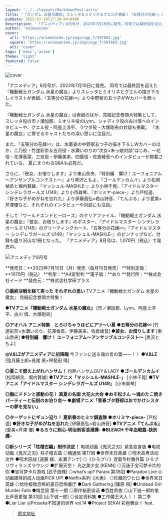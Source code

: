 ```yaml
---
layout: '../../layouts/MarkdownPost.astro'
title: '「ガンダム 水星の魔女」スレッタ＆ミオリネ＆グエルが表紙！「五等分の花嫁∽」水着姿の五つ子がWカバーに「アニメディア」8月号'
pubDate: 2023-07-10T17:30:04+0900
description: '「アニメディア」8月号が、2023年7月10日に発売。同号では最終回を迎えた『機動戦士ガンダム 水星の魔女』よりスレッタとミオリネとグエルの描き下ろしイラストが表紙、『五等分の花嫁∽』より中野家の五つ子が裏表紙を飾った。'
author: 'animeanime'
cover:
  url: 'https://animeanime.jp/imgs/ogp_f/597883.jpg'
  square: 'https://animeanime.jp/imgs/ogp_f/597883.jpg'
  alt: "cover"
tags: ['news','anime']
theme: 'light'
featured: false
---
```


![cover](https://animeanime.jp/imgs/ogp_f/597883.jpg)

「アニメディア」8月号が、2023年7月10日に発売。 同号では最終回を迎えた『機動戦士ガンダム 水星の魔女』よりスレッタとミオリネとグエルの描き下ろしイラストが表紙、『五等分の花嫁∽』より中野家の五つ子がWカバーを飾った。

『機動戦士ガンダム 水星の魔女』は表紙のほか、完結記念巻頭大特集として、スレッタ役の市ノ瀬加那、ミオリネ役のLynn、シャディク役の古川慎へのインタビューや、グエル役・阿座上洋平、ラウダ役・大塚剛央の対談も掲載。 『水星の魔女』に寄せるキャストたちの深い思いに注目だ。

また、『五等分の花嫁∽』は、水着姿の中野家五つ子の描き下ろしWカバーのほか、二乃役・竹達彩奈＆五月役・水瀬いのりの“次女×末っ娘対談”はじめ、一花役・花澤香菜、三玖役・伊藤美来、四葉役・佐倉綾音へのインタビューが掲載されている。 夏にまつわるQ&amp;Aも必見だ。

さらに、『彼女、お借りします』より東山奈央、『特別編　響け！ユーフォニアム～アンサンブルコンテスト～』より黒沢ともよ、『ゴールデンカムイ』より松岡禎丞と堀内賢雄、『マッシュル-MASHLE-』より小林千晃、『アイドルマスター シンデレラガールズ U149』より小市眞琴、『ホリミヤ-piece-』より戸松遥、『好きな子がめがねを忘れた』より伊藤昌弘×若山詩音、『てんぷる』より愛美×芹澤優など、それぞれのインタビューや対談にも注目。

そして『ワールドエンドヒーローズ』のクリアファイル、『機動戦士ガンダム 水星の魔女』『彼女、お借りします』のポスター、『アイドルマスター シンデレラガールズ U149』のグリーティングカード、『五等分の花嫁∽』『アイドルマスター シンデレラガールズ U149』『マッシュル-MASHLE-』のピンナップなど、付録も盛り沢山な1冊となった。
「アニメディア」8月号は、1,070円（税込）で発売中。

![アニメディア8月号](imgs/animedia.jpg)

**発売日：**2023年7月10日（月）発売（毎月10日発売）
**特別定価：**1070円（税込）
**判型：**A4変型判
**電子版：**あり
**発行所：**株式会社イード
**発売元：**株式会社学研プラス

**◎最終決戦を経て実った それぞれの思い**
TVアニメ『機動戦士ガンダム 水星の魔女』
完結記念巻頭大特集！ 

**●TVアニメ『機動戦士ガンダム 水星の魔女』**
[市ノ瀬加那、Lynn、阿座上洋平、古川 慎、大塚剛央]

**◎アオハル アニメ特集　とろけちゃうほどにアツ～い夏**
**●五等分の花嫁∽**
[竹達彩奈×水瀬いのり、花澤香菜、伊藤美来、佐倉綾音]
**●彼女、お借りします**
[東山奈央]
**●特別編　響け！ ユーフォニアム～アンサンブルコンテスト～**
[黒沢ともよ]

**◎VΔLZがアニメディアに初降臨**
今ファンに送る魂の言の葉――！！ 
**●VΔLZ**
[弦月藤士郎×長尾 景×甲斐田 晴]

**◎夏こそ燃え上がれハンサム！**
灼熱ハンサムGUY＆LADY
**●ゴールデンカムイ**
[松岡禎丞、堀内賢雄]
**●TVアニメ「マッシュル-MASHLE-」**
[小林千晃]
**●TVアニメ「アイドルマスター シンデレラガールズ U149」**
[小市眞琴]

**◎胸にドドンと感動の花！   真夏の名画 大花火大会**
**●おそ松さん ～魂のたこ焼きパーティーと伝説のお泊り会～**
**●劇場アニメ「青春ブタ野郎はおでかけシスターの夢を見ない」**

**◎ターゲットにギュン迫り！   夏新番のヒミツ調査隊**
**●ホリミヤ-piece-**
[戸松 遥]
**●好きな子がめがねを忘れた**
[伊藤昌弘×若山詩音]
**●TVアニメ『てんぷる』**
[愛美×芹澤 優]
**●るろうに剣心-明治剣客浪漫譚-**
**●BLEACH 千年血戦篇-訣別譚-**

**◎新シリーズ「柱稽古編」制作決定！**
电视动画《鬼灭之刃》紧急变身版
●电视动画《鬼灭之刃》柱子稽古篇
◎桶通信 第17回
●世界末日英雄
◎呪术高専活动文件
●呪术回战
[遠藤 綾、永瀬アンナ]
◎《ひろプリ》连载专栏番外篇 ひろプリヴィランズラウンジ
●扩展天空！ 光之美少女
[KENN]
◎沉迷于宝可梦卡片的你
●宝可梦卡片游戏
[武子直輝]
◎what’s up?   Parara 第38回
●Paradox Live
◎动画媒体的成人动画PICK UP!
●Netflix系列《大奥》
◎珍藏的ワヒロ
●世界末日英雄
◎给你极致恐怖的夏日恐怖餐厅
●Dark Gathering
[篠原 侑]
●Undead Girl Murder Falls
●暗芝居 第十一期
◎原作秘密谈话
●百姓贵族
◎山下诚一郎的笔比声音更强 第33回
[山下诚一郎]
◎设定资料集
●工作魔王大人！！ 第二季
●Liar Liar
◎Proseka不知道的世界 vol.14
●Project SEKAI 彩色舞台！ feat.

>[原文地址](https://animeanime.jp/article/2023/07/10/78500.html)  
